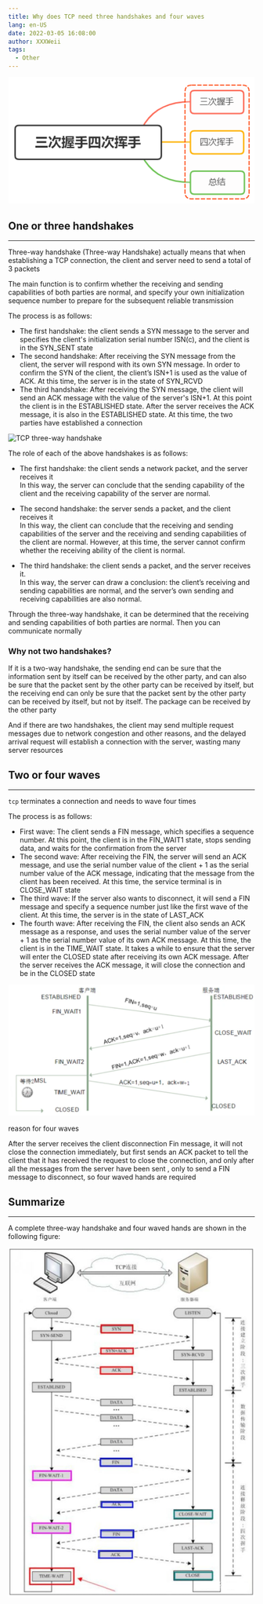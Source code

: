 ```yaml
---
title: Why does TCP need three handshakes and four waves
lang: en-US
date: 2022-03-05 16:08:00
author: XXXWeii
tags:
  - Other
---
```


![TCP三次握手和四次挥手](./images/tcp-three-four.png "TCP三次握手和四次挥手")

## One or three handshakes

---

Three-way handshake (Three-way Handshake) actually means that when establishing a TCP connection, the client and server need to send a total of 3 packets

The main function is to confirm whether the receiving and sending capabilities of both parties are normal, and specify your own initialization sequence number to prepare for the subsequent reliable transmission

The process is as follows:

- The first handshake: the client sends a SYN message to the server and specifies the client's initialization serial number ISN(c), and the client is in the SYN_SENT state
- The second handshake: After receiving the SYN message from the client, the server will respond with its own SYN message. In order to confirm the SYN of the client, the client’s ISN+1 is used as the value of ACK. At this time, the server is in the state of SYN_RCVD
- The third handshake: After receiving the SYN message, the client will send an ACK message with the value of the server's ISN+1. At this point the client is in the ESTABLISHED state. After the server receives the ACK message, it is also in the ESTABLISHED state. At this time, the two parties have established a connection

![TCP three-way handshake](./images/tcp-three.png "TCP three-way handshake")

The role of each of the above handshakes is as follows:

- The first handshake: the client sends a network packet, and the server receives it<br/>
   In this way, the server can conclude that the sending capability of the client and the receiving capability of the server are normal.

- The second handshake: the server sends a packet, and the client receives it<br/>
   In this way, the client can conclude that the receiving and sending capabilities of the server and the receiving and sending capabilities of the client are normal. However, at this time, the server cannot confirm whether the receiving ability of the client is normal.

- The third handshake: the client sends a packet, and the server receives it. <br/>
   In this way, the server can draw a conclusion: the client’s receiving and sending capabilities are normal, and the server’s own sending and receiving capabilities are also normal.

Through the three-way handshake, it can be determined that the receiving and sending capabilities of both parties are normal. Then you can communicate normally

### Why not two handshakes?

If it is a two-way handshake, the sending end can be sure that the information sent by itself can be received by the other party, and can also be sure that the packet sent by the other party can be received by itself, but the receiving end can only be sure that the packet sent by the other party can be received by itself, but not by itself. The package can be received by the other party

And if there are two handshakes, the client may send multiple request messages due to network congestion and other reasons, and the delayed arrival request will establish a connection with the server, wasting many server resources

## Two or four waves

---

`tcp` terminates a connection and needs to wave four times

The process is as follows:

- First wave: The client sends a FIN message, which specifies a sequence number. At this point, the client is in the FIN_WAIT1 state, stops sending data, and waits for the confirmation from the server
- The second wave: After receiving the FIN, the server will send an ACK message, and use the serial number value of the client + 1 as the serial number value of the ACK message, indicating that the message from the client has been received. At this time, the service terminal is in CLOSE_WAIT state
- The third wave: If the server also wants to disconnect, it will send a FIN message and specify a sequence number just like the first wave of the client. At this time, the server is in the state of LAST_ACK
- The fourth wave: After receiving the FIN, the client also sends an ACK message as a response, and uses the serial number value of the server + 1 as the serial number value of its own ACK message. At this time, the client is in the TIME_WAIT state. It takes a while to ensure that the server will enter the CLOSED state after receiving its own ACK message. After the server receives the ACK message, it will close the connection and be in the CLOSED state

![TCP Four Waves](./images/tcp-four.png "TCP Four Waves")

reason for four waves

After the server receives the client disconnection Fin message, it will not close the connection immediately, but first sends an ACK packet to tell the client that it has received the request to close the connection, and only after all the messages from the server have been sent , only to send a FIN message to disconnect, so four waved hands are required

## Summarize

---

A complete three-way handshake and four waved hands are shown in the following figure:

![TCP three-way handshake and four-way wave](./images/tcp-complete.png "TCP three-way handshake and four-way wave")
